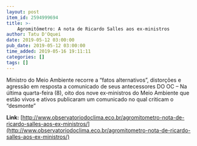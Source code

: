 ```yaml
---
layout: post
item_id: 2594999694
title: >-
    Agromitômetro: A nota de Ricardo Salles aos ex-ministros
author: Tatu D'Oquei
date: 2019-05-12 03:00:00
pub_date: 2019-05-12 03:00:00
time_added: 2019-05-16 19:11:11
categories: []
tags: []
---
```


Ministro do Meio Ambiente recorre a “fatos alternativos”, distorções e agressão em resposta a comunicado de seus antecessores DO OC – Na última quarta-feira (8), oito dos nove ex-ministros do Meio Ambiente que estão vivos e ativos publicaram um comunicado no qual criticam o “desmonte”

**Link:** [http://www.observatoriodoclima.eco.br/agromitometro-nota-de-ricardo-salles-aos-ex-ministros/](http://www.observatoriodoclima.eco.br/agromitometro-nota-de-ricardo-salles-aos-ex-ministros/)

